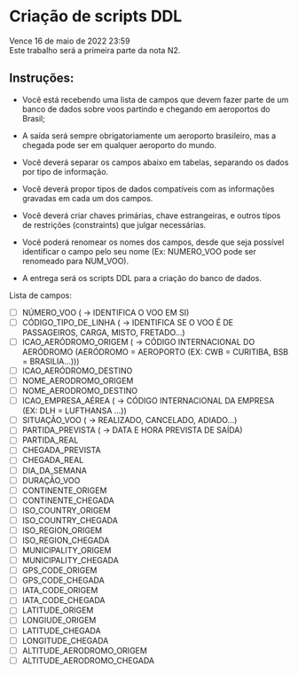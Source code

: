 # Criação de scripts DDL
Vence 16 de maio de 2022 23:59 </br>
Este trabalho será a primeira parte da nota N2.

## Instruções:
- Você está recebendo uma lista de campos que devem fazer parte de um banco de dados sobre voos partindo e chegando em aeroportos do Brasil;

- A saída será sempre obrigatoriamente um aeroporto brasileiro, mas a chegada pode ser em qualquer aeroporto do mundo.

- Você deverá separar os campos abaixo em tabelas, separando os dados por tipo de informação.

- Você deverá propor tipos de dados compatíveis com as informações gravadas em cada um dos campos.

- Você deverá criar chaves primárias, chave estrangeiras, e outros tipos de restrições (constraints) que julgar necessárias.

- Você poderá renomear os nomes dos campos, desde que seja possível identificar o campo pelo seu nome (Ex: NUMERO_VOO pode ser renomeado para NUM_VOO).

- A entrega será os scripts DDL para a criação do banco de dados.


Lista de campos:

- [ ] NÚMERO_VOO ( -> IDENTIFICA O VOO EM SI)
- [ ] CÓDIGO_TIPO_DE_LINHA ( -> IDENTIFICA SE O VOO É DE PASSAGEIROS, CARGA, MISTO, FRETADO...)
- [ ] ICAO_AERÓDROMO_ORIGEM ( -> CÓDIGO INTERNACIONAL DO AERÓDROMO (AERÓDROMO = AEROPORTO  (EX: CWB = CURITIBA, BSB = BRASILIA...)))
- [ ] ICAO_AERÓDROMO_DESTINO
- [ ] NOME_AERODROMO_ORIGEM
- [ ] NOME_AERODROMO_DESTINO
- [ ] ICAO_EMPRESA_AÉREA ( -> CÓDIGO INTERNACIONAL DA EMPRESA (EX: DLH = LUFTHANSA ...))
- [ ] SITUAÇÃO_VOO ( -> REALIZADO, CANCELADO, ADIADO...)
- [ ] PARTIDA_PREVISTA ( -> DATA E HORA PREVISTA DE SAÍDA)
- [ ] PARTIDA_REAL
- [ ] CHEGADA_PREVISTA
- [ ] CHEGADA_REAL
- [ ] DIA_DA_SEMANA
- [ ] DURAÇÃO_VOO
- [ ] CONTINENTE_ORIGEM
- [ ] CONTINENTE_CHEGADA
- [ ] ISO_COUNTRY_ORIGEM
- [ ] ISO_COUNTRY_CHEGADA
- [ ] ISO_REGION_ORIGEM
- [ ] ISO_REGION_CHEGADA
- [ ] MUNICIPALITY_ORIGEM
- [ ] MUNICIPALITY_CHEGADA
- [ ] GPS_CODE_ORIGEM
- [ ] GPS_CODE_CHEGADA
- [ ] IATA_CODE_ORIGEM
- [ ] IATA_CODE_CHEGADA
- [ ] LATITUDE_ORIGEM
- [ ] LONGIUDE_ORIGEM
- [ ] LATITUDE_CHEGADA
- [ ] LONGITUDE_CHEGADA
- [ ] ALTITUDE_AERODROMO_ORIGEM
- [ ] ALTITUDE_AERODROMO_CHEGADA

